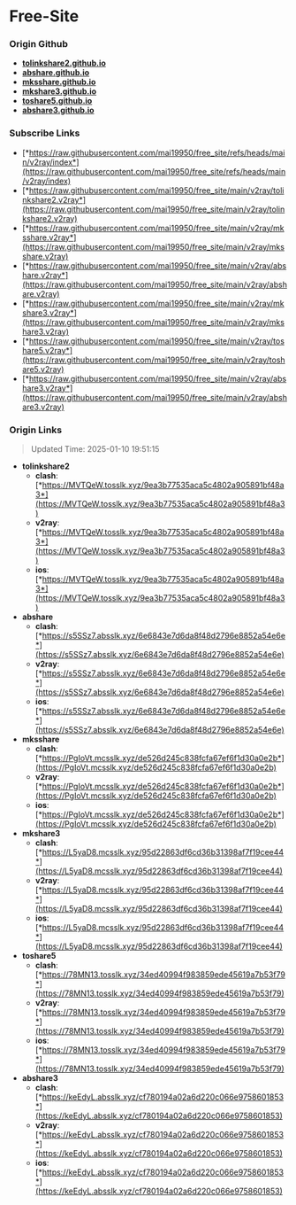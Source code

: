 # Free-Site

### Origin Github

- [**tolinkshare2.github.io**](https://github.com/tolinkshare2/tolinkshare2.github.io)
- [**abshare.github.io**](https://github.com/abshare/abshare.github.io)
- [**mksshare.github.io**](https://github.com/mksshare/mksshare.github.io)
- [**mkshare3.github.io**](https://github.com/mkshare3/mkshare3.github.io)
- [**toshare5.github.io**](https://github.com/toshare5/toshare5.github.io)
- [**abshare3.github.io**](https://github.com/abshare3/abshare3.github.io)

### Subscribe Links

- [*https://raw.githubusercontent.com/mai19950/free_site/refs/heads/main/v2ray/index*](https://raw.githubusercontent.com/mai19950/free_site/refs/heads/main/v2ray/index)
- [*https://raw.githubusercontent.com/mai19950/free_site/main/v2ray/tolinkshare2.v2ray*](https://raw.githubusercontent.com/mai19950/free_site/main/v2ray/tolinkshare2.v2ray)
- [*https://raw.githubusercontent.com/mai19950/free_site/main/v2ray/mksshare.v2ray*](https://raw.githubusercontent.com/mai19950/free_site/main/v2ray/mksshare.v2ray)
- [*https://raw.githubusercontent.com/mai19950/free_site/main/v2ray/abshare.v2ray*](https://raw.githubusercontent.com/mai19950/free_site/main/v2ray/abshare.v2ray)
- [*https://raw.githubusercontent.com/mai19950/free_site/main/v2ray/mkshare3.v2ray*](https://raw.githubusercontent.com/mai19950/free_site/main/v2ray/mkshare3.v2ray)
- [*https://raw.githubusercontent.com/mai19950/free_site/main/v2ray/toshare5.v2ray*](https://raw.githubusercontent.com/mai19950/free_site/main/v2ray/toshare5.v2ray)
- [*https://raw.githubusercontent.com/mai19950/free_site/main/v2ray/abshare3.v2ray*](https://raw.githubusercontent.com/mai19950/free_site/main/v2ray/abshare3.v2ray)

### Origin Links

> Updated Time: 2025-01-10 19:51:15

- **tolinkshare2**
  - **clash**: [*https://MVTQeW.tosslk.xyz/9ea3b77535aca5c4802a905891bf48a3*](https://MVTQeW.tosslk.xyz/9ea3b77535aca5c4802a905891bf48a3)
  - **v2ray**: [*https://MVTQeW.tosslk.xyz/9ea3b77535aca5c4802a905891bf48a3*](https://MVTQeW.tosslk.xyz/9ea3b77535aca5c4802a905891bf48a3)
  - **ios**: [*https://MVTQeW.tosslk.xyz/9ea3b77535aca5c4802a905891bf48a3*](https://MVTQeW.tosslk.xyz/9ea3b77535aca5c4802a905891bf48a3)
- **abshare**
  - **clash**: [*https://s5SSz7.absslk.xyz/6e6843e7d6da8f48d2796e8852a54e6e*](https://s5SSz7.absslk.xyz/6e6843e7d6da8f48d2796e8852a54e6e)
  - **v2ray**: [*https://s5SSz7.absslk.xyz/6e6843e7d6da8f48d2796e8852a54e6e*](https://s5SSz7.absslk.xyz/6e6843e7d6da8f48d2796e8852a54e6e)
  - **ios**: [*https://s5SSz7.absslk.xyz/6e6843e7d6da8f48d2796e8852a54e6e*](https://s5SSz7.absslk.xyz/6e6843e7d6da8f48d2796e8852a54e6e)
- **mksshare**
  - **clash**: [*https://PgIoVt.mcsslk.xyz/de526d245c838fcfa67ef6f1d30a0e2b*](https://PgIoVt.mcsslk.xyz/de526d245c838fcfa67ef6f1d30a0e2b)
  - **v2ray**: [*https://PgIoVt.mcsslk.xyz/de526d245c838fcfa67ef6f1d30a0e2b*](https://PgIoVt.mcsslk.xyz/de526d245c838fcfa67ef6f1d30a0e2b)
  - **ios**: [*https://PgIoVt.mcsslk.xyz/de526d245c838fcfa67ef6f1d30a0e2b*](https://PgIoVt.mcsslk.xyz/de526d245c838fcfa67ef6f1d30a0e2b)
- **mkshare3**
  - **clash**: [*https://L5yaD8.mcsslk.xyz/95d22863df6cd36b31398af7f19cee44*](https://L5yaD8.mcsslk.xyz/95d22863df6cd36b31398af7f19cee44)
  - **v2ray**: [*https://L5yaD8.mcsslk.xyz/95d22863df6cd36b31398af7f19cee44*](https://L5yaD8.mcsslk.xyz/95d22863df6cd36b31398af7f19cee44)
  - **ios**: [*https://L5yaD8.mcsslk.xyz/95d22863df6cd36b31398af7f19cee44*](https://L5yaD8.mcsslk.xyz/95d22863df6cd36b31398af7f19cee44)
- **toshare5**
  - **clash**: [*https://78MN13.tosslk.xyz/34ed40994f983859ede45619a7b53f79*](https://78MN13.tosslk.xyz/34ed40994f983859ede45619a7b53f79)
  - **v2ray**: [*https://78MN13.tosslk.xyz/34ed40994f983859ede45619a7b53f79*](https://78MN13.tosslk.xyz/34ed40994f983859ede45619a7b53f79)
  - **ios**: [*https://78MN13.tosslk.xyz/34ed40994f983859ede45619a7b53f79*](https://78MN13.tosslk.xyz/34ed40994f983859ede45619a7b53f79)
- **abshare3**
  - **clash**: [*https://keEdyL.absslk.xyz/cf780194a02a6d220c066e9758601853*](https://keEdyL.absslk.xyz/cf780194a02a6d220c066e9758601853)
  - **v2ray**: [*https://keEdyL.absslk.xyz/cf780194a02a6d220c066e9758601853*](https://keEdyL.absslk.xyz/cf780194a02a6d220c066e9758601853)
  - **ios**: [*https://keEdyL.absslk.xyz/cf780194a02a6d220c066e9758601853*](https://keEdyL.absslk.xyz/cf780194a02a6d220c066e9758601853)
